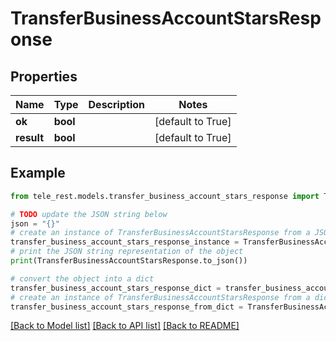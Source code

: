 # TransferBusinessAccountStarsResponse


## Properties

Name | Type | Description | Notes
------------ | ------------- | ------------- | -------------
**ok** | **bool** |  | [default to True]
**result** | **bool** |  | [default to True]

## Example

```python
from tele_rest.models.transfer_business_account_stars_response import TransferBusinessAccountStarsResponse

# TODO update the JSON string below
json = "{}"
# create an instance of TransferBusinessAccountStarsResponse from a JSON string
transfer_business_account_stars_response_instance = TransferBusinessAccountStarsResponse.from_json(json)
# print the JSON string representation of the object
print(TransferBusinessAccountStarsResponse.to_json())

# convert the object into a dict
transfer_business_account_stars_response_dict = transfer_business_account_stars_response_instance.to_dict()
# create an instance of TransferBusinessAccountStarsResponse from a dict
transfer_business_account_stars_response_from_dict = TransferBusinessAccountStarsResponse.from_dict(transfer_business_account_stars_response_dict)
```
[[Back to Model list]](../README.md#documentation-for-models) [[Back to API list]](../README.md#documentation-for-api-endpoints) [[Back to README]](../README.md)


